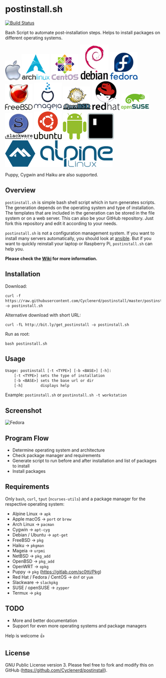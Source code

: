 # postinstall.sh

[![Build Status](https://travis-ci.org/Cyclenerd/postinstall.svg?branch=master)](https://travis-ci.org/Cyclenerd/postinstall)

Bash Script to automate post-installation steps.
Helps to install packages on different operating systems.

![Apple macOS](img/apple-osx.png)
![Arch Linux](img/arch.png)
![CentOS](img/centos.png)
![Debian](img/debian.png)
![Fedora](img/fedora.png)
![FreeBSD](img/freebsd.png)
![Mageia](img/mageia.png)
![OpenBSD](img/openbsd.png)
![Red Hat](img/redhat.png)
![SUSE](img/opensuse.png)
![Slackware](img/slackware.png)
![Ubuntu](img/ubuntu.png)
![Android](img/android.png)
![Termux](img/termux.png)
![Alpine Linux](img/alpine.png)

Puppy, Cygwin and Haiku are also supported.

## Overview

`postinstall.sh` is simple bash shell script which in turn generates scripts.
The generation depends on the operating system and type of installation.
The templates that are included in the generation can be stored in the file system or on a web server.
This can also be your GitHub repository.
Just fork this repository and edit it according to your needs.

`postinstall.sh` is not a configuration management system.
If you want to install many servers automatically, you should look at [ansible](https://github.com/ansible/ansible).
But if you want to quickly reinstall your laptop or Raspberry Pi, `postinstall.sh` can help you.

__Please check the [Wiki](https://github.com/Cyclenerd/postinstall/wiki/postinstall.sh) for more information.__


## Installation

Download:

	curl -f https://raw.githubusercontent.com/Cyclenerd/postinstall/master/postinstall.sh -o postinstall.sh

Alternative download with short URL:

	curl -fL http://bit.ly/get_postinstall -o postinstall.sh

Run as root:

	bash postinstall.sh


## Usage

	Usage: postinstall [-t <TYPE>] [-b <BASE>] [-h]:
		[-t <TYPE>] sets the type of installation
		[-b <BASE>] sets the base url or dir
		[-h]        displays help

Example: `postinstall.sh` or `postinstall.sh -t workstation`


## Screenshot

![Fedora](http://i.imgur.com/cMm0GIe.gif)


## Program Flow

* Determine operating system and architecture
* Check package manager and requirements
* Generate script to run before and after installation and list of packages to install
* Install packages


## Requirements

Only `bash`, `curl`, `tput` (`ncurses-utils`) and a package manager for the respective operating system:

* Alpine Linux              → `apk`
* Apple macOS               → `port` or `brew`
* Arch Linux                → `pacman`
* Cygwin                    → `apt-cyg`
* Debian / Ubuntu           → `apt-get`
* FreeBSD                   → `pkg`
* Haiku                     → `pkgman`
* Mageia                    → `urpmi`
* NetBSD                    → `pkg_add`
* OpenBSD                   → `pkg_add`
* OpenWRT                   → `opkg`
* Puppy                     → `pkg` (https://gitlab.com/sc0ttj/Pkg)
* Red Hat / Fedora / CentOS → `dnf` or `yum`
* Slackware                 → `slackpkg`
* SUSE / openSUSE           → `zypper`
* Termux                    → `pkg`


## TODO

* More and better documentation
* Support for even more operating systems and package managers

Help is welcome 👍


## License

GNU Public License version 3.
Please feel free to fork and modify this on GitHub (https://github.com/Cyclenerd/postinstall).
